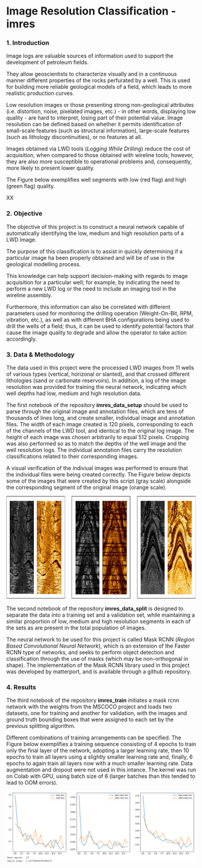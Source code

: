 # **Image Resolution Classification - imres**

### 1. Introduction

Image logs are valuable sources of information used to support the development of petroleum fields.

They allow geoscientists to characterize visually and in a continuous manner different properties of the rocks perfurated by a well. This is used for building more reliable geological models of a field, which leads to more realistic production curves. 

Low resolution images or those presenting strong non-geological attributes (i.e. distortion, noise, pixelated images, etc.) - in other words, displaying low quality - are hard to interpret, losing part of their potential value. Image resolution can be defined based on whether it permits identification of small-scale features (such as structural information), large-scale features (such as lithology discontinuities), or no features at all.

Images obtained via LWD tools (*Logging While Drilling*) reduce the cost of acquisition, when compared to those obtained with wireline tools; however, they are also more susceptible to operational problems and, consequently, more likely to present lower quality.

The Figure below exemplifies well segments with low (red flag) and high (green flag) quality.

XX


### 2. Objective

The objective of this project is to construct a neural network capable of automatically identifying the low, medium and high resolution parts of a LWD image.

The purpose of this classification is to assist in quickly determining if a particular image ha been properly obtained and will be of use in the geological modelling process.

This knowledge can help support decision-making with regards to image acquisition for a particular well; for example, by indicating the need to perform a new LWD log or the need to include an imaging tool in the wireline assembly.

Furthermore, this information can also be correlated with different parameters used for monitoring the drilling operation (Weight-On-Bit, RPM, vibration, etc.), as well as with different BHA configurations being used to drill the wells of a field; thus, it can be used to identify potential factors that cause the image quality to degrade and allow the operator to take action accordingly.


### 3. Data & Methodology

The data used in this project were the processed LWD images from 11 wells of various types (vertical, horizonal or slanted), and that crossed different lithologies (sand or carbonate reservoirs). In addition, a log of the image resolution was provided for training the neural network, indicating which well depths had low, medium and high resolution data.

The first notebook of the repository **imres_data_setup** should be used to parse through the original image and annotation files, which are tens of thousands of lines long, and create smaller, individual image and annotation files. The width of each image created is 120 pixels, corresponding to each of the channels of the LWD tool, and identical to the original log image. The height of each image was chosen arbitrarily to equal 512 pixels. Cropping was also performed so as to match the depths of the well image and the well resolution logs. The individual annotation files carry the resolution classifications related to their corresponding images.

A visual verification of the indiviual images was performed to ensure that the individual files were being created correctly. The Figure below depicts some of the images that were created by this script (gray scale) alongside the corresponding segment of the original image (orange scale).

![ScreenShot](img/Image_Verification.PNG)

The second notebook of the repository **imres_data_split** is designed to separate the data into a training set and a validation set, while maintaining a similar proportion of low, medium and high resolution segments in each of the sets as are present in the total population of images.

The neural network to be used for this project is called Mask RCNN (*Region Based Convolutional Neural Network*), which is an extension of the Faster RCNN type of networks, and seeks to perform object detection and classification through the use of masks (which may be non-orthogonal in shape). The implementation of the Mask RCNN library used in this project was developed by matterport, and is available through a github repository.


### 4. Results

The third notebook of the repository **imres_train** initiates a mask rcnn network with the weights from the MSCOCO project and loads two datasets, one for training and another for validation, with the images and ground truth bounding boxes that were assigned to each set by the previous splitting algorithm.

Different combinations of training arrangements can be specified. The Figure below exemplifies a training sequence consisting of 4 epochs to train only the final layer of the network, adopting a larger learning rate, then 10 epochs to train all layers using a slightly smaller learning rate and, finally, 6 epochs to again train all layers now with a much smaller learning rate. Data augmentation and dropout were not used in this intance. The kernel was run on Colab with GPU, using batch size of 6 (larger batches than this tended to lead to OOM errors).

![ScreenShot](img/Result_History.PNG)


